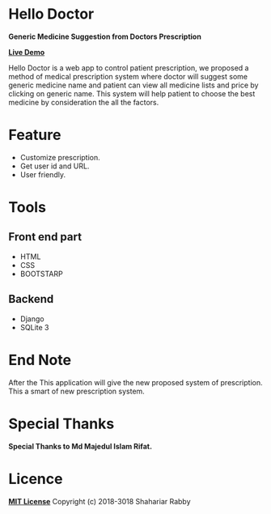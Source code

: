 # Hello Doctor
**Generic Medicine Suggestion from Doctors Prescription**

**[Live Demo](https://hello-doctor.herokuapp.com)**

Hello Doctor is a web app to control patient prescription, we proposed a method of medical prescription system
where doctor will suggest some generic medicine name and patient can view all medicine lists and price by
clicking on generic name. This system will help patient to choose the best medicine by consideration the all the factors.

# Feature
* Customize prescription.
* Get user id and URL.
* User friendly.

# Tools
## Front end part
* HTML
* CSS
* BOOTSTARP
## Backend
* Django
* SQLite 3

# End Note
After the  This application will give the new proposed system of prescription. This a smart of new prescription system.

# Special Thanks
**Special Thanks to  Md Majedul Islam Rifat.**

# Licence
**[MIT License](https://opensource.org/licenses/MIT)**
Copyright (c) 2018-3018 Shahariar Rabby


